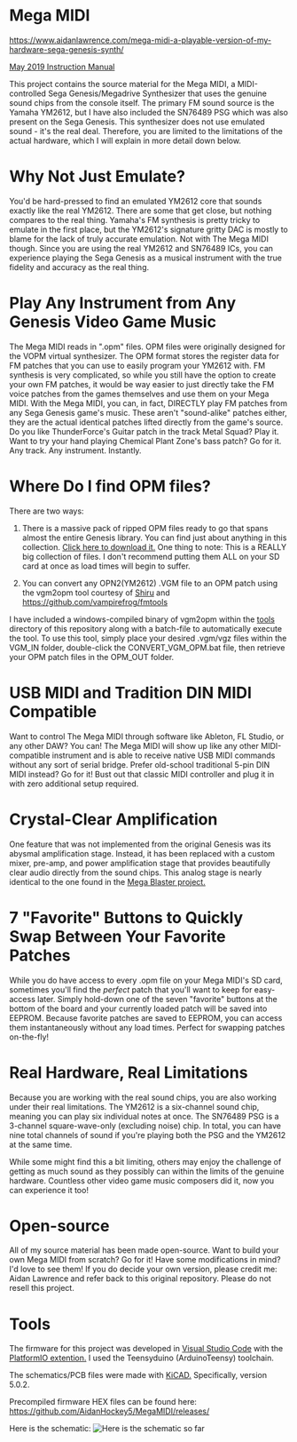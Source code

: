 # Mega MIDI

https://www.aidanlawrence.com/mega-midi-a-playable-version-of-my-hardware-sega-genesis-synth/

[May 2019 Instruction Manual](https://www.aidanlawrence.com/wp-content/uploads/2019/05/Mega_MIDI_Manual_May_2019.pdf)

This project contains the source material for the Mega MIDI, a MIDI-controlled Sega Genesis/Megadrive Synthesizer that uses the genuine sound chips from the console itself. The primary FM sound source is the Yamaha YM2612, but I have also included the SN76489 PSG which was also present on the Sega Genesis. This synthesizer does not use emulated sound - it's the real deal. Therefore, you are limited to the limitations of the actual hardware, which I will explain in more detail down below.

# Why Not Just Emulate?
You'd be hard-pressed to find an emulated YM2612 core that sounds exactly like the real YM2612. There are some that get close, but nothing compares to the real thing. Yamaha's FM synthesis is pretty tricky to emulate in the first place, but the YM2612's signature gritty DAC is mostly to blame for the lack of truly accurate emulation. Not with The Mega MIDI though. Since you are using the real YM2612 and SN76489 ICs, you can experience playing the Sega Genesis as a musical instrument with the true fidelity and accuracy as the real thing.

# Play Any Instrument from Any Genesis Video Game Music
The Mega MIDI reads in ".opm" files. OPM files were originally designed for the VOPM virtual synthesizer. The OPM format stores the register data for FM patches that you can use to easily program your YM2612 with. FM synthesis is very complicated, so while you still have the option to create your own FM patches, it would be way easier to just directly take the FM voice patches from the games themselves and use them on your Mega MIDI. With the Mega MIDI, you can, in fact, DIRECTLY play FM patches from any Sega Genesis game's music. These aren't "sound-alike" patches either, they are the actual identical patches lifted directly from the game's source. Do you like ThunderForce's Guitar patch in the track Metal Squad? Play it. Want to try your hand playing Chemical Plant Zone's bass patch? Go for it. Any track. Any instrument. Instantly.

# Where Do I find OPM files?
There are two ways:

1) There is a massive pack of ripped OPM files ready to go that spans almost the entire Genesis library. You can find just about anything in this collection. [Click here to download it.](https://www.aidanlawrence.com/wp-content/uploads/2019/03/2612org-OPMs.zip)
One thing to note: This is a REALLY big collection of files. I don't recommend putting them ALL on your SD card at once as load times will begin to suffer. 

2) You can convert any OPN2(YM2612) .VGM file to an OPM patch using the vgm2opm tool courtesy of [Shiru](https://shiru.untergrund.net) and https://github.com/vampirefrog/fmtools

I have included a windows-compiled binary of vgm2opm within the [tools](https://github.com/AidanHockey5/MegaMIDI/tree/master/tools) directory of this repository along with a batch-file to automatically execute the tool. To use this tool, simply place your desired .vgm/vgz files within the VGM_IN folder, double-click the CONVERT_VGM_OPM.bat file, then retrieve your OPM patch files in the OPM_OUT folder.

# USB MIDI and Tradition DIN MIDI Compatible
Want to control The Mega MIDI through software like Ableton, FL Studio, or any other DAW? You can! The Mega MIDI will show up like any other MIDI-compatible instrument and is able to receive native USB MIDI commands without any sort of serial bridge. 
Prefer old-school traditional 5-pin DIN MIDI instead? Go for it! Bust out that classic MIDI controller and plug it in with zero additional setup required.

# Crystal-Clear Amplification 
One feature that was not implemented from the original Genesis was its abysmal amplification stage. Instead, it has been replaced with a custom mixer, pre-amp, and power amplification stage that provides beautifully clear audio directly from the sound chips. This analog stage is nearly identical to the one found in the [Mega Blaster project.](https://github.com/AidanHockey5/STM32_VGM_Player_YM2612_SN76489)

# 7 "Favorite" Buttons to Quickly Swap Between Your Favorite Patches
While you do have access to every .opm file on your Mega MIDI's SD card, sometimes you'll find the *perfect* patch that you'll want to keep for easy-access later. Simply hold-down one of the seven "favorite" buttons at the bottom of the board and your currently loaded patch will be saved into EEPROM. Because favorite patches are saved to EEPROM, you can access them instantaneously without any load times. Perfect for swapping patches on-the-fly!

# Real Hardware, Real Limitations
Because you are working with the real sound chips, you are also working under their real limitations. The YM2612 is a six-channel sound chip, meaning you can play six individual notes at once. The SN76489 PSG is a 3-channel square-wave-only (excluding noise) chip. In total, you can have nine total channels of sound if you're playing both the PSG and the YM2612 at the same time.

While some might find this a bit limiting, others may enjoy the challenge of getting as much sound as they possibly can within the limits of the genuine hardware. Countless other video game music composers did it, now you can experience it too!

# Open-source
All of my source material has been made open-source. Want to build your own Mega MIDI from scratch? Go for it! Have some modifications in mind? I'd love to see them! If you do decide your own version, please credit me: Aidan Lawrence and refer back to this original repository. Please do not resell this project.

# Tools
The firmware for this project was developed in [Visual Studio Code](https://code.visualstudio.com/) with the [PlatformIO extention.](https://docs.platformio.org/en/latest/ide/vscode.html) I used the Teensyduino (ArduinoTeensy) toolchain.

The schematics/PCB files were made with [KiCAD.](http://kicad-pcb.org/) Specifically, version 5.0.2.

Precompiled firmware HEX files can be found here:
https://github.com/AidanHockey5/MegaMIDI/releases/

Here is the schematic:
![Here is the schematic so far](https://i.imgur.com/WZymTlD.jpg)
